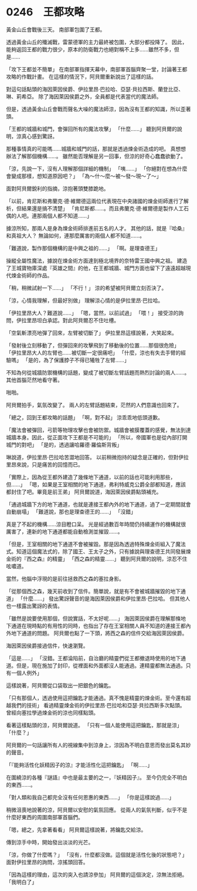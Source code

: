 # 0246　王都攻略

黃金山丘會戰後三天。
南部軍包圍了王都。

透過黃金山丘的殲滅戰，雷蒙德軍的主力最終被包圍，大部分都投降了。
因此，能夠返回王都的戰力很少，原本的防衛戰力也絕對稱不上多……雖然不多，但是……

「攻下王都並不簡單」
在南部軍指揮天幕中，南部軍首腦齊聚一堂，討論著王都攻略的作戰計畫。
在這樣的情況下，阿貝爾重新說出了這樣的話。

對這句話點頭的海因萊因侯爵、伊拉里昂·巴拉哈、亞瑟·貝拉西斯、蘭登比亞、琳、莉希亞。
除了海因萊因侯爵之外，全員都是代表當代的魔法師。

但是，透過黃金山丘會戰而聲名大噪的魔法師涼，因為沒有王都的知識，所以歪著頭。

「王都的城牆和城門，會彈回所有的魔法攻擊」
「什麼……」
聽到阿貝爾的說明，涼真心感到驚訝。

那種事情真的可能嗎……城牆和城門的話，那就是透過煉金術造成的吧。
真想想辦法了解那個機構……。
雖然能否理解是另一回事，但涼的好奇心蠢蠢欲動了。

「涼，先說一下，沒有人理解那個詳細的機制」
「咦……」
「你絕對在想為什麼會變成那樣，想知道原因吧？」
「為～什～麼～被～發～現～了～」

面對阿貝爾銳利的指摘，涼抱著頭雙膝跪地。

「以前，肯尼斯和弗蘭克·德·維爾德這兩位代表現在中央諸國的煉金術師進行了解析，但結果還是搞不清楚」
「肯尼斯都……。而且弗蘭克·德·維爾德是製作人工石偶的人吧。連那兩個人都不知道……」

據涼所知，那兩人是身為煉金術師排進前五名的人才。
其他的話，就是『哈桑』和真祖大人？
無論如何，連那麼厲害的兩個人都不知道……。

「難道說，製作那個機構的是中興之祖的……」
「啊。是理查德王」

操縱全屬性魔法，據說在煉金術方面達到極北境界的奈特雷王國中興之祖。
建造了王城寶物庫深處『英雄之間』的他，在王都城牆、城門方面也留下了遠遠超越現代煉金術師的作品。

「稍，稍微試射一下……」
「不行！」
涼的希望被阿貝爾立刻否決了。

「涼，心情我理解，但最好別做」
理解涼心情的是伊拉里昂·巴拉哈。

「伊拉里昂大人？難道說……」
「嗯，當然，以前試過」
「喂！」
接受涼的詢問，伊拉里昂坦白承認。對此阿貝爾忍不住吐槽。

「空氣斬漂亮地彈了回來，左臂被切斷了」
伊拉里昂這樣說著，大笑起來。

「發射後立刻移動了，但彈回來的攻擊飛到了移動後的位置……那個很危險」
「伊拉里昂大人的左臂也……被切斷一定很痛吧」
「什麼，涼也有失去手臂的經驗嗎」
「是的，為了保護脖子不得已犧牲了左臂……」

不知為何從城牆防禦機構的話題，變成了被切斷左臂話題而熱烈討論的兩人……。
其他首腦茫然地看守著。

啪啪。

阿貝爾拍手，氣氛改變了。
兩人的左臂話題結束，茫然的人們意識也回來了。

「總之，回到王都攻略的話題」
「啊，對不起」
涼乖乖地低頭道歉。

「魔法會被彈回，弓箭等物理攻擊也會被防禦。城牆會被膜覆蓋的感覺，無法到達城牆本身。因此，從正面攻下王都是不可能的」
「所以，帝國軍也是從內部打開城門的對吧」
「是的，透過讓哈羅德·羅倫斯背叛」

琳說道，伊拉里昂·巴拉哈苦澀地回答。
以前稍微抱持的疑念是正確的，但對伊拉里昂來說，只是痛苦的回憶而已。

「實際上，因為從王都外建造了幾條地下通道，以前的話也可能利用那些，但……」
「嗯，如果是王室相關的地下通道，弗利特威克公爵全部都知道，應該都封住了吧。畢竟是前王弟」
阿貝爾說道，海因萊因侯爵點頭補充。

「通過城牆下方的地下通道，也就是連接王都內外的地下通道，過了一定期間就會自動崩塌」
「難道說，那也是理查德王的……」
「沒錯」

真是了不起的機構……涼目瞪口呆。
光是經過數百年時間仍持續運作的機構就很厲害了，連新的地下通道都能自動檢測並摧毀……。

「但是，王室相關的地下通道不會被摧毀。那是因為透過特殊煉金術組入了魔法式。知道這個魔法式的，除了國王、王太子之外，只有據說與理查德王共同發展煉金術的『西之森』的精靈」
「西之森的精靈……」
聽到阿貝爾的說明，涼忍不住呟噥道。

當然，他腦中浮現的是前往拯救西之森的塞拉身影。

「從那個西之森，幾天前收到了信件。簡單說，就是有不會被城牆摧毀的地下通道」
「什麼……」
發出驚訝聲音的是海因萊因侯爵和伊拉里昂·巴拉哈。
但其他人也一樣露出驚訝的表情。

「雖然是說要使用那個，但說實話，不太好呢……」
海因萊因侯爵在理解那條地下通道在現時點的有用性的同時，也指出了存在王室相關人員不知道的連接王都內外地下通道的問題。
阿貝爾也點了一下頭，將西之森的信件交給海因萊因侯爵。

海因萊因侯爵接過信件，快速瀏覽。

「這是……」
「沒錯。王都淪陷前，自治廳的精靈們從王都撤退時使用的地下通道。但是，現在施加了封印，從裡面和外面都沒人能通過。連精靈都無法通過。只有一個人例外」

這樣說著，阿貝爾從口袋取出一把銀色的鑰匙。

「只有那個人，透過使用這把鑰匙才能通過。真不愧是精靈的煉金術。至今還有超越我們的技術」
看過精靈煉金術的伊拉里昂·巴拉哈和亞瑟·貝拉西斯多次點頭。
曾經向塞拉學過煉金術的涼也同樣點頭。

看著這樣點頭的涼，阿貝爾說道。
「只有一個人能使用這把鑰匙，那就是涼」
「什麼？」

阿貝爾的一句話讓所有人的視線集中到涼身上，涼因為不明白意思而發出莫名其妙的聲音。

「『能夠活性化妖精因子的涼』才能活性化這把鑰匙」
「啊……」

在圍繞涼的各種『謎語』中也是最主要的之一，『妖精因子』。
至今仍完全不明白的東西……。

「對人類和我自己都完全沒有任何恩惠的東西……」
「你是這樣說過……」

稍微沮喪地說著的涼，阿貝爾以安慰的氣氛回應。
從兩人的氣氛判斷，似乎不是什麼好東西的周圍南部軍首腦們。

「嗯，總之，先拿著看看」
阿貝爾這樣說著，將鑰匙交給涼。

傳到涼手中時，開始發出淡淡的光芒。

「涼，你做了什麼嗎？」
「沒有，什麼都沒做。這個就是活性化後的狀態吧？」
面對伊拉里昂的詢問，涼搖頭回答。

「因為這樣的理由，這次的突入也請涼參加」
阿貝爾的這個決定，涼無法拒絕。
「我明白了」